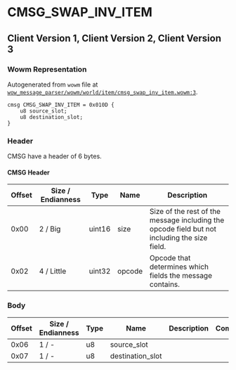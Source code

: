 # CMSG_SWAP_INV_ITEM

## Client Version 1, Client Version 2, Client Version 3

### Wowm Representation

Autogenerated from `wowm` file at [`wow_message_parser/wowm/world/item/cmsg_swap_inv_item.wowm:3`](https://github.com/gtker/wow_messages/tree/main/wow_message_parser/wowm/world/item/cmsg_swap_inv_item.wowm#L3).
```rust,ignore
cmsg CMSG_SWAP_INV_ITEM = 0x010D {
    u8 source_slot;
    u8 destination_slot;
}
```
### Header

CMSG have a header of 6 bytes.

#### CMSG Header

| Offset | Size / Endianness | Type   | Name   | Description |
| ------ | ----------------- | ------ | ------ | ----------- |
| 0x00   | 2 / Big           | uint16 | size   | Size of the rest of the message including the opcode field but not including the size field.|
| 0x02   | 4 / Little        | uint32 | opcode | Opcode that determines which fields the message contains.|

### Body

| Offset | Size / Endianness | Type | Name | Description | Comment |
| ------ | ----------------- | ---- | ---- | ----------- | ------- |
| 0x06 | 1 / - | u8 | source_slot |  |  |
| 0x07 | 1 / - | u8 | destination_slot |  |  |

